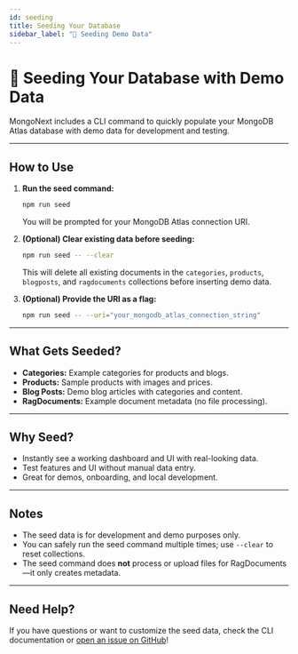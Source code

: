 ```yaml
---
id: seeding
title: Seeding Your Database
sidebar_label: "🌱 Seeding Demo Data"
---
```


# 🌱 Seeding Your Database with Demo Data

MongoNext includes a CLI command to quickly populate your MongoDB Atlas database with demo data for development and testing.

---

## How to Use

1. **Run the seed command:**
   ```bash
   npm run seed
   ```
   You will be prompted for your MongoDB Atlas connection URI.

2. **(Optional) Clear existing data before seeding:**
   ```bash
   npm run seed -- --clear
   ```
   This will delete all existing documents in the `categories`, `products`, `blogposts`, and `ragdocuments` collections before inserting demo data.

3. **(Optional) Provide the URI as a flag:**
   ```bash
   npm run seed -- --uri="your_mongodb_atlas_connection_string"
   ```

---

## What Gets Seeded?

- **Categories:** Example categories for products and blogs.
- **Products:** Sample products with images and prices.
- **Blog Posts:** Demo blog articles with categories and content.
- **RagDocuments:** Example document metadata (no file processing).

---

## Why Seed?

- Instantly see a working dashboard and UI with real-looking data.
- Test features and UI without manual data entry.
- Great for demos, onboarding, and local development.

---

## Notes

- The seed data is for development and demo purposes only.
- You can safely run the seed command multiple times; use `--clear` to reset collections.
- The seed command does **not** process or upload files for RagDocuments—it only creates metadata.

---

## Need Help?

If you have questions or want to customize the seed data, check the CLI documentation or [open an issue on GitHub](https://github.com/yourusername/mongonext/issues)! 